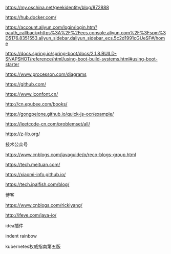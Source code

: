  https://my.oschina.net/geekidentity/blog/872888 

 https://hub.docker.com/ 

 https://account.aliyun.com/login/login.htm?oauth_callback=https%3A%2F%2Fecs.console.aliyun.com%2F%3Fspm%3D5176.8351553.aliyun_sidebar.daliyun_sidebar_ecs.5c2d1991cGUeSF#/home 

 https://docs.spring.io/spring-boot/docs/2.1.8.BUILD-SNAPSHOT/reference/html/using-boot-build-systems.html#using-boot-starter 

 https://www.processon.com/diagrams 

 https://github.com/ 

 https://www.iconfont.cn/ 

http://cn.epubee.com/books/

https://gongpeione.github.io/quick-js-ocr/example/

https://leetcode-cn.com/problemset/all/

https://z-lib.org/

技术公众号

https://www.cnblogs.com/javaguide/p/reco-blogs-group.html

https://tech.meituan.com/

https://xiaomi-info.github.io/

https://tech.ipalfish.com/blog/



博客

https://www.cnblogs.com/rickiyang/

http://ifeve.com/java-io/





idea插件

indent rainbow

kubernetes权威指南第五版